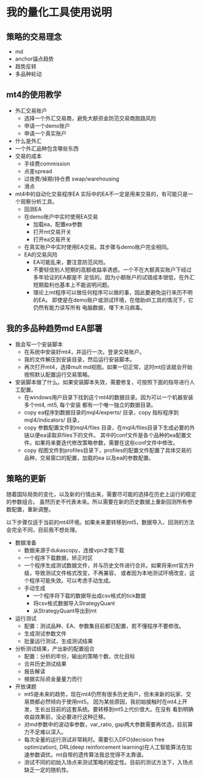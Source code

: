 # 我的量化工具使用说明

## 策略的交易理念
- md
- anchor锚点趋势
- 趋势反转
- 多品种轮动

## mt4的使用教学
- 外汇交易账户
    - 选择一个外汇交易商，避免大额资金防范交易商跑路风险
    - 申请一个demo账户
    - 申请一个真实账户
- 什么是外汇
- 一个外汇品种包含哪些东西
- 交易的成本
    - 手续费commission
    - 点差spread
    - 过夜费/掉期/持仓费 swap/warehousing
    - 滑点
- mt4中的自动化交易程序EA
实际中的EA不一定是用来交易的，有可能只是一个观察分析工具。
    - 回测EA
    - 在demo账户中实时使用EA交易
        - 加载ea，配置ea参数
        - 打开mt交易开关
        - 打开ea交易开关
    - 在真实账户中实时使用EA交易。其步骤与demo账户完全相同。
    - EA的交易风险
        - EA可能乱来，要注意防范风险。
        - 不要轻信别人短期的高额收益率诱惑。一个不在大额真实账户下经过多年验证的EA都是不
        足信的。因为小额账户的试错成本很低，在外汇短期盈利也基本上不能说明问题。
        - 理论上mt程序可以做任何程序可以做的事，因此要避免运行来历不明的EA。
        即使是在demo账户或测试环境，在借助dll工具的情况下，它仍然有能力读写所有
        电脑数据，埋下木马病毒。
## 我的多品种趋势md EA部署
- 我会写一个安装脚本
    - 在系统中安装好mt4，并运行一次。登录交易账户。
    - 我的文件解压到安装目录，然后运行安装脚本。
    - 再次打开mt4，选择mult md视图。如果一切正常，这时mt应该就会开始按照默认配置运行交易策略。
- 安装脚本做了什么。如果安装脚本失效，需要修复，可按照下面的指导进行人工配置。
    - 在windows用户目录下找到这个mt4的数据目录。因为可以一个机器安装多个mt4, mt5, 每个安装
    都有一个唯一独立的数据目录。
    - copy ea程序到数据目录的mql4/experts/ 目录，copy 指标程序到mql4/indicators/ 目录，
    - copy 参数配置文件到mql4/files 目录，在mql4/files目录下生成必要的外链以便ea读取非files下的文件。
    其中的conf文件是各个品种的ea配置文件。如果将来要迭代修改策略参数，需要在这些conf文件中修改。
    - copy 视图文件到profiles目录下，profiles的配置文件配置了具体交易的品种，交易窗口的配置，加载的ea
    以及ea的参数配置。
## 策略的更新
随着国际局势的变化，以及新的行情出来，需要尽可能的选择在历史上运行的稳定的参数组合。
虽然历史不代表未来。所以需要在新的历史数据上重新回测所有参数配置，重新调整。

以下步骤仅适于当前的mt4环境。如果未来要转移到mt5，数据导入、回测的方法会完全不同，目前我不想处理。
- 数据准备
    - 数据来源于dukascopy，连接vpn才能下载
    - 一个程序下载数据，矫正时区
    - 一个程序生成测试数据文件，并与历史文件进行合并。如果将来mt官方升级，导致测试文件格式改变，不再兼容，
    或者因为本地测试环境改变，这个程序可能失效。可以考虑手动生成。
    - 手动生成
        - 一个程序将下载的数据导出成csv格式的tick数据
        - 将csv格式数据导入StrategyQuant
        - 从StrategyQuant导出到mt
- 运行测试
    - 配置：测试品种、EA、参数集目前都已配置，若不懂程序不要修改。
    - 生成测试参数文件
    - 批量运行测试，生成测试结果
- 分析测试结果，产出新的配置组合
    - 配置：分析的年份，输出的策略个数，优化目标
    - 合并历史测试结果
    - 报告解读
    - 根据实际资金量量力而行
- 开放课题
    - mt5是未来的趋势，现在mt4仍然有很多历史用户，但未来新的玩家、交易商都必然倾向于使用mt5。
    因为某些原因，我初始接触时在mt4上开发，生长出目前的这套系统。要转移到mt5上代价很大。在没有
    看到明确收益效果前，没必要进行这种迁移。
    - 对md参数中的波动率参数，var_ratio, gap两大参数需要再优选，目前算力不足难以深入。
    - 每次全量的运行测试非常耗时。需要引入DFO(decision free optimization),
    DRL(deep reinforcement learning)在人工智能算法在加速参数调优。mt自带的遗传算法我总觉得不太靠谱。
    - 测试不同的初始入场点来测试策略的稳定性。目前的测试方法下，入场点缺乏一定的随机性。
    